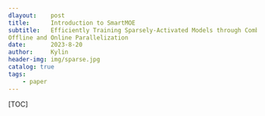 ```yaml
---
dlayout:    post
title:      Introduction to SmartMOE
subtitle:   Efficiently Training Sparsely-Activated Models through Combining
Offline and Online Parallelization
date:       2023-8-20
author:     Kylin
header-img: img/sparse.jpg
catalog: true
tags:
    - paper
---
```




[TOC]



